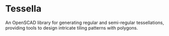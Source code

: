 # Tessella
An OpenSCAD library for generating regular and semi-regular tessellations, providing tools to design intricate tiling patterns with polygons.
